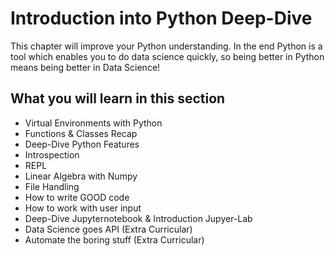 # Introduction into Python Deep-Dive

This chapter will improve your Python understanding. In the end Python is a tool which enables you to do data science quickly, so being better in Python means being better in Data Science!

## What you will learn in this section
- Virtual Environments with Python
- Functions & Classes Recap
- Deep-Dive Python Features
- Introspection
- REPL
- Linear Algebra with Numpy
- File Handling
- How to write GOOD code 
- How to work with user input
- Deep-Dive Jupyternotebook  & Introduction Jupyer-Lab
- Data Science goes API (Extra Curricular)
- Automate the boring stuff (Extra Curricular)
